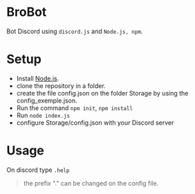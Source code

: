 # BroBot

Bot Discord using `discord.js` and `Node.js, npm`.

# Setup

* Install [Node.js](https://nodejs.org/en/).
* clone the repository in a folder.
* create the file config.json on the folder Storage by using the config_exemple.json.
* Run the command `npm init`, `npm install`
* Run `node index.js`
* configure Storage/config.json with your Discord server

# Usage

On discord type `.help`
>the prefix "." can be changed on the config file.

